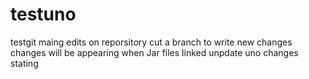 # testuno
testgit 
maing edits on reporsitory
cut a branch to write new changes
changes will be appearing when Jar files linked
unpdate uno changes stating 

